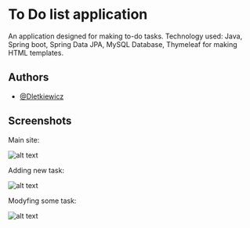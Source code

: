
# To Do list application

An application designed for making to-do tasks.
Technology used:
Java, Spring boot, Spring Data JPA, MySQL Database, Thymeleaf for making HTML templates.



## Authors

- [@Dletkiewicz](https://www.github.com/Dletkiewicz)


## Screenshots
Main site:

![alt text](https://i.imgur.com/dL3svzM.png)

Adding new task:

![alt text](https://i.imgur.com/ZuT86hm.png)

Modyfing some task:

![alt text](https://i.imgur.com/SLTY8qU.png)